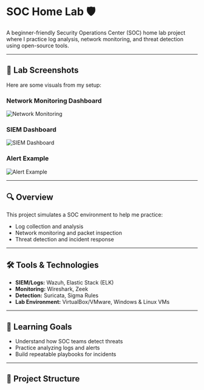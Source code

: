 # SOC Home Lab 🛡️

A beginner-friendly Security Operations Center (SOC) home lab project where I practice log analysis, network monitoring, and threat detection using open-source tools.  

---

## 📸 Lab Screenshots  
Here are some visuals from my setup:  

### Network Monitoring Dashboard  
![Network Monitoring](your-image-link)  

### SIEM Dashboard  
![SIEM Dashboard](your-image-link)  

### Alert Example  
![Alert Example](your-image-link)  

---

## 🔍 Overview  
This project simulates a SOC environment to help me practice:  
- Log collection and analysis  
- Network monitoring and packet inspection  
- Threat detection and incident response  

---

## 🛠 Tools & Technologies  
- **SIEM/Logs:** Wazuh, Elastic Stack (ELK)  
- **Monitoring:** Wireshark, Zeek  
- **Detection:** Suricata, Sigma Rules  
- **Lab Environment:** VirtualBox/VMware, Windows & Linux VMs  

---

## 🎯 Learning Goals  
- Understand how SOC teams detect threats  
- Practice analyzing logs and alerts  
- Build repeatable playbooks for incidents  

---

## 📖 Project Structure  
